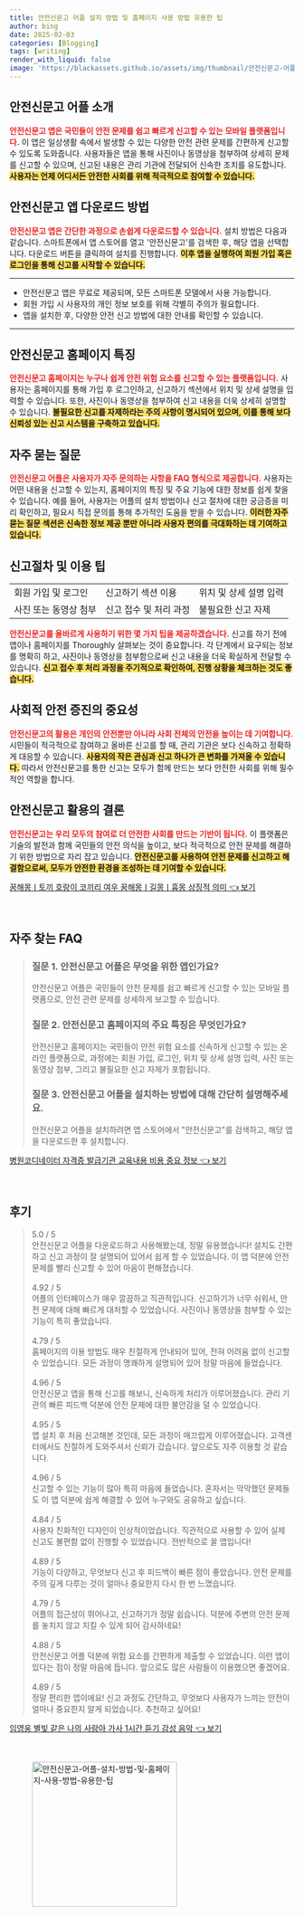 ```yaml
---
title: 안전신문고 어플 설치 방법 및 홈페이지 사용 방법 유용한 팁
author: bing
date: 2025-02-03
categories: [Blogging]
tags: [writing]
render_with_liquid: false
image: 'https://blackassets.github.io/assets/img/thumbnail/안전신문고-어플-설치-방법-및-홈페이지-사용-방법-유용한-팁.webp'
---
```



<h2 id='안전신문고_어플_소개'>안전신문고 어플 소개</h2>

<p><b><span style="color: #ee2323;">안전신문고 앱은 국민들이 안전 문제를 쉽고 빠르게 신고할 수 있는 모바일 플랫폼입니다.</span></b> 이 앱은 일상생활 속에서 발생할 수 있는 다양한 안전 관련 문제를 간편하게 신고할 수 있도록 도와줍니다. 사용자들은 앱을 통해 사진이나 동영상을 첨부하여 상세히 문제를 신고할 수 있으며, 신고된 내용은 관리 기관에 전달되어 신속한 조치를 유도합니다. <b><span style="background-color: #ffe066;">사용자는 언제 어디서든 안전한 사회를 위해 적극적으로 참여할 수 있습니다.</span></b></p>

<h2 id='안전신문고_앱_다운로드_방법'>안전신문고 앱 다운로드 방법</h2>

<p><b><span style="color: #ee2323;">안전신문고 앱은 간단한 과정으로 손쉽게 다운로드할 수 있습니다.</span></b> 설치 방법은 다음과 같습니다. 스마트폰에서 앱 스토어를 열고 '안전신문고'를 검색한 후, 해당 앱을 선택합니다. 다운로드 버튼을 클릭하여 설치를 진행합니다. <b><span style="background-color: #ffe066;">이후 앱을 실행하여 회원 가입 혹은 로그인을 통해 신고를 시작할 수 있습니다.</span></b></p>

<hr />

<ul>
    <li>안전신문고 앱은 무료로 제공되며, 모든 스마트폰 모델에서 사용 가능합니다.</li>
    <li>회원 가입 시 사용자의 개인 정보 보호를 위해 각별히 주의가 필요합니다.</li>
    <li>앱을 설치한 후, 다양한 안전 신고 방법에 대한 안내를 확인할 수 있습니다.</li>
</ul>

<hr />

<h2 id='안전신문고_홈페이지_특징'>안전신문고 홈페이지 특징</h2>

<p><b><span style="color: #ee2323;">안전신문고 홈페이지는 누구나 쉽게 안전 위험 요소를 신고할 수 있는 플랫폼입니다.</span></b> 사용자는 홈페이지를 통해 가입 후 로그인하고, 신고하기 섹션에서 위치 및 상세 설명을 입력할 수 있습니다. 또한, 사진이나 동영상을 첨부하여 신고 내용을 더욱 상세히 설명할 수 있습니다. <b><span style="background-color: #ffe066;">불필요한 신고를 자제하라는 주의 사항이 명시되어 있으며, 이를 통해 보다 신뢰성 있는 신고 시스템을 구축하고 있습니다.</span></b></p>

<h2 id='자주_묻는_질문'>자주 묻는 질문</h2>

<p><b><span style="color: #ee2323;">안전신문고 어플은 사용자가 자주 문의하는 사항을 FAQ 형식으로 제공합니다.</span></b> 사용자는 어떤 내용을 신고할 수 있는지, 홈페이지의 특징 및 주요 기능에 대한 정보를 쉽게 찾을 수 있습니다. 예를 들어, 사용자는 어플의 설치 방법이나 신고 절차에 대한 궁금증을 미리 확인하고, 필요시 직접 문의를 통해 추가적인 도움을 받을 수 있습니다. <b><span style="background-color: #ffe066;">이러한 자주 묻는 질문 섹션은 신속한 정보 제공 뿐만 아니라 사용자 편의를 극대화하는 데 기여하고 있습니다.</span></b></p>

<h2 id='신고절차_및_이용팁'>신고절차 및 이용 팁</h2>

<table>
    <tr>
        <td>회원 가입 및 로그인</td>
        <td>신고하기 섹션 이용</td>
        <td>위치 및 상세 설명 입력</td>
    </tr>
    <tr>
        <td>사진 또는 동영상 첨부</td>
        <td>신고 접수 및 처리 과정</td>
        <td>불필요한 신고 자제</td>
    </tr>
</table>

<p><b><span style="color: #ee2323;">안전신문고를 올바르게 사용하기 위한 몇 가지 팁을 제공하겠습니다.</span></b> 신고를 하기 전에 앱이나 홈페이지를 Thoroughly 살펴보는 것이 중요합니다. 각 단계에서 요구되는 정보를 명확히 하고, 사진이나 동영상을 첨부함으로써 신고 내용을 더욱 확실하게 전달할 수 있습니다. <b><span style="background-color: #ffe066;">신고 접수 후 처리 과정을 주기적으로 확인하여, 진행 상황을 체크하는 것도 좋습니다.</span></b></p>

<h2 id='사회적_안전_증진'>사회적 안전 증진의 중요성</h2>

<p><b><span style="color: #ee2323;">안전신문고의 활용은 개인의 안전뿐만 아니라 사회 전체의 안전을 높이는 데 기여합니다.</span></b> 시민들이 적극적으로 참여하고 올바른 신고를 할 때, 관리 기관은 보다 신속하고 정확하게 대응할 수 있습니다. <b><span style="background-color: #ffe066;">사용자의 작은 관심과 신고 하나가 큰 변화를 가져올 수 있습니다.</span></b> 따라서 안전신문고를 통한 신고는 모두가 함께 만드는 보다 안전한 사회를 위해 필수적인 역할을 합니다.</p>

<h2 id='결론'>안전신문고 활용의 결론</h2>

<p><b><span style="color: #ee2323;">안전신문고는 우리 모두의 참여로 더 안전한 사회를 만드는 기반이 됩니다.</span></b> 이 플랫폼은 기술의 발전과 함께 국민들의 안전 의식을 높이고, 보다 적극적으로 안전 문제를 해결하기 위한 방법으로 자리 잡고 있습니다. <b><span style="background-color: #ffe066;">안전신문고를 사용하여 안전 문제를 신고하고 해결함으로써, 모두가 안전한 환경을 조성하는 데 기여할 수 있습니다.</span></b></p>


<p><a class="click-button" title="꿈해몽ㅣ토끼 호랑이 코끼리 여우 꿈해몽ㅣ길몽ㅣ흉몽 상징적 의미" href="https://blackassets.github.io/posts/%EA%BF%88%ED%95%B4%EB%AA%BD%E3%85%A3%ED%86%A0%EB%81%BC-%ED%98%B8%EB%9E%91%EC%9D%B4-%EC%BD%94%EB%81%BC%EB%A6%AC-%EC%97%AC%EC%9A%B0-%EA%BF%88%ED%95%B4%EB%AA%BD%E3%85%A3%EA%B8%B8%EB%AA%BD%E3%85%A3%ED%9D%89%EB%AA%BD-%EC%83%81%EC%A7%95%EC%A0%81-%EC%9D%98%EB%AF%B8/" rel="dofollow">꿈해몽ㅣ토끼 호랑이 코끼리 여우 꿈해몽ㅣ길몽ㅣ흉몽 상징적 의미 👈 보기</a></p><br>
<h2 id='자주_찾는_FAQ'>자주 찾는 FAQ</h2>
<div itemscope="" itemtype="https://schema.org/FAQPage"> 
<blockquote> 
<div itemscope="" itemprop="mainEntity" itemtype="https://schema.org/Question"> 
<h3 itemprop="name">질문 1. 안전신문고 어플은 무엇을 위한 앱인가요?</h3> 
<div itemscope="" itemprop="acceptedAnswer" itemtype="https://schema.org/Answer"> 
<span itemprop="text"> 
<p>안전신문고 어플은 국민들이 안전 문제를 쉽고 빠르게 신고할 수 있는 모바일 플랫폼으로, 안전 관련 문제를 상세하게 보고할 수 있습니다.</p> 
</span> 
</div> 
</div> 
<div itemscope="" itemprop="mainEntity" itemtype="https://schema.org/Question"> 
<h3 itemprop="name">질문 2. 안전신문고 홈페이지의 주요 특징은 무엇인가요?</h3> 
<div itemscope="" itemprop="acceptedAnswer" itemtype="https://schema.org/Answer"> 
<span itemprop="text"> 
<p>안전신문고 홈페이지는 국민들이 안전 위험 요소를 신속하게 신고할 수 있는 온라인 플랫폼으로, 과정에는 회원 가입, 로그인, 위치 및 상세 설명 입력, 사진 또는 동영상 첨부, 그리고 불필요한 신고 자제가 포함됩니다.</p> 
</span> 
</div> 
</div> 
<div itemscope="" itemprop="mainEntity" itemtype="https://schema.org/Question"> 
<h3 itemprop="name">질문 3. 안전신문고 어플을 설치하는 방법에 대해 간단히 설명해주세요.</h3> 
<div itemscope="" itemprop="acceptedAnswer" itemtype="https://schema.org/Answer"> 
<span itemprop="text"> 
<p>안전신문고 어플을 설치하려면 앱 스토어에서 "안전신문고"를 검색하고, 해당 앱을 다운로드한 후 설치합니다.</p> 
</span> 
</div> 
</div> 
</blockquote> 
</div>
<p><a class="click-button" title="병원코디네이터 자격증 발급기관 교육내용 비용 중요 정보" href="https://blackassets.github.io/posts/%EB%B3%91%EC%9B%90%EC%BD%94%EB%94%94%EB%84%A4%EC%9D%B4%ED%84%B0-%EC%9E%90%EA%B2%A9%EC%A6%9D-%EB%B0%9C%EA%B8%89%EA%B8%B0%EA%B4%80-%EA%B5%90%EC%9C%A1%EB%82%B4%EC%9A%A9-%EB%B9%84%EC%9A%A9-%EC%A4%91%EC%9A%94-%EC%A0%95%EB%B3%B4/" rel="dofollow">병원코디네이터 자격증 발급기관 교육내용 비용 중요 정보 👈 보기</a></p><br>
<h2 id='후기'>후기</h2>
<div itemscope itemtype="https://schema.org/Product">
  <blockquote>
  <div itemprop="review" itemscope itemtype="https://schema.org/Review">
      <div itemprop="reviewRating" itemscope itemtype="https://schema.org/Rating"> <span itemprop="ratingValue">5.0</span> / <span itemprop="bestRating">5</span> </div>
      <span itemprop="reviewBody">안전신문고 어플을 다운로드하고 사용해봤는데, 정말 유용했습니다! 설치도 간편하고 신고 과정이 잘 설명되어 있어서 쉽게 할 수 있었습니다. 이 앱 덕분에 안전 문제를 빨리 신고할 수 있어 마음이 편해졌습니다.</span>
  </div>
  <br>
  <div itemprop="review" itemscope itemtype="https://schema.org/Review">
      <div itemprop="reviewRating" itemscope itemtype="https://schema.org/Rating"> <span itemprop="ratingValue">4.92</span> / <span itemprop="bestRating">5</span> </div>
      <span itemprop="reviewBody">어플의 인터페이스가 매우 깔끔하고 직관적입니다. 신고하기가 너무 쉬워서, 안전 문제에 대해 빠르게 대처할 수 있었습니다. 사진이나 동영상을 첨부할 수 있는 기능이 특히 좋았습니다.</span>
  </div>
  <br>
  <div itemprop="review" itemscope itemtype="https://schema.org/Review">
      <div itemprop="reviewRating" itemscope itemtype="https://schema.org/Rating"> <span itemprop="ratingValue">4.79</span> / <span itemprop="bestRating">5</span> </div>
      <span itemprop="reviewBody">홈페이지의 이용 방법도 매우 친절하게 안내되어 있어, 전혀 어려움 없이 신고할 수 있었습니다. 모든 과정이 명쾌하게 설명되어 있어 정말 마음에 들었습니다.</span>
  </div>
  <br>
  <div itemprop="review" itemscope itemtype="https://schema.org/Review">
      <div itemprop="reviewRating" itemscope itemtype="https://schema.org/Rating"> <span itemprop="ratingValue">4.96</span> / <span itemprop="bestRating">5</span> </div>
      <span itemprop="reviewBody">안전신문고 앱을 통해 신고를 해보니, 신속하게 처리가 이루어졌습니다. 관리 기관의 빠른 피드백 덕분에 안전 문제에 대한 불안감을 덜 수 있었습니다.</span>
  </div>
  <br>
  <div itemprop="review" itemscope itemtype="https://schema.org/Review">
      <div itemprop="reviewRating" itemscope itemtype="https://schema.org/Rating"> <span itemprop="ratingValue">4.95</span> / <span itemprop="bestRating">5</span> </div>
      <span itemprop="reviewBody">앱 설치 후 처음 신고해본 것인데, 모든 과정이 매끄럽게 이루어졌습니다. 고객센터에서도 친절하게 도와주셔서 신뢰가 갔습니다. 앞으로도 자주 이용할 것 같습니다.</span>
  </div>
  <br>
  <div itemprop="review" itemscope itemtype="https://schema.org/Review">
      <div itemprop="reviewRating" itemscope itemtype="https://schema.org/Rating"> <span itemprop="ratingValue">4.96</span> / <span itemprop="bestRating">5</span> </div>
      <span itemprop="reviewBody">신고할 수 있는 기능이 많아 특히 마음에 들었습니다. 혼자서는 막막했던 문제들도 이 앱 덕분에 쉽게 해결할 수 있어 누구와도 공유하고 싶습니다.</span>
  </div>
  <br>
  <div itemprop="review" itemscope itemtype="https://schema.org/Review">
      <div itemprop="reviewRating" itemscope itemtype="https://schema.org/Rating"> <span itemprop="ratingValue">4.84</span> / <span itemprop="bestRating">5</span> </div>
      <span itemprop="reviewBody">사용자 친화적인 디자인이 인상적이었습니다. 직관적으로 사용할 수 있어 실제 신고도 불편함 없이 진행할 수 있었습니다. 전반적으로 꿀 앱입니다!</span>
  </div>
  <br>
  <div itemprop="review" itemscope itemtype="https://schema.org/Review">
      <div itemprop="reviewRating" itemscope itemtype="https://schema.org/Rating"> <span itemprop="ratingValue">4.89</span> / <span itemprop="bestRating">5</span> </div>
      <span itemprop="reviewBody">기능이 다양하고, 무엇보다 신고 후 피드백이 빠른 점이 좋았습니다. 안전 문제를 주의 깊게 다루는 것이 얼마나 중요한지 다시 한 번 느꼈습니다.</span>
  </div>
  <br>
  <div itemprop="review" itemscope itemtype="https://schema.org/Review">
      <div itemprop="reviewRating" itemscope itemtype="https://schema.org/Rating"> <span itemprop="ratingValue">4.79</span> / <span itemprop="bestRating">5</span> </div>
      <span itemprop="reviewBody">어플의 접근성이 뛰어나고, 신고하기가 정말 쉽습니다. 덕분에 주변의 안전 문제를 놓치지 않고 지킬 수 있게 되어 감사하네요!</span>
  </div>
  <br>
  <div itemprop="review" itemscope itemtype="https://schema.org/Review">
      <div itemprop="reviewRating" itemscope itemtype="https://schema.org/Rating"> <span itemprop="ratingValue">4.88</span> / <span itemprop="bestRating">5</span> </div>
      <span itemprop="reviewBody">안전신문고 어플 덕분에 위험 요소를 간편하게 제출할 수 있었습니다. 이런 앱이 있다는 점이 정말 마음에 듭니다. 앞으로도 많은 사람들이 이용했으면 좋겠어요.</span>
  </div>
  <br>
  <div itemprop="review" itemscope itemtype="https://schema.org/Review">
      <div itemprop="reviewRating" itemscope itemtype="https://schema.org/Rating"> <span itemprop="ratingValue">4.89</span> / <span itemprop="bestRating">5</span> </div>
      <span itemprop="reviewBody">정말 편리한 앱이에요! 신고 과정도 간단하고, 무엇보다 사용자가 느끼는 안전이 얼마나 중요한지 알게 되었습니다. 추천하고 싶어요!</span>
  </div>
  </blockquote>
</div>
<p><a class="click-button" title="임영웅 별빛 같은 나의 사랑아 가사 1시간 듣기 감성 음악" href="https://blackassets.github.io/posts/%EC%9E%84%EC%98%81%EC%9B%85-%EB%B3%84%EB%B9%9B-%EA%B0%99%EC%9D%80-%EB%82%98%EC%9D%98-%EC%82%AC%EB%9E%91%EC%95%84-%EA%B0%80%EC%82%AC-1%EC%8B%9C%EA%B0%84-%EB%93%A3%EA%B8%B0-%EA%B0%90%EC%84%B1-%EC%9D%8C%EC%95%85/" rel="dofollow">임영웅 별빛 같은 나의 사랑아 가사 1시간 듣기 감성 음악 👈 보기</a></p><br>
<figure class="image"><img src="https://blackassets.github.io/assets/img/thumbnail/안전신문고-어플-설치-방법-및-홈페이지-사용-방법-유용한-팁.webp" alt="안전신문고-어플-설치-방법-및-홈페이지-사용-방법-유용한-팁" width="256" height="256"></figure>